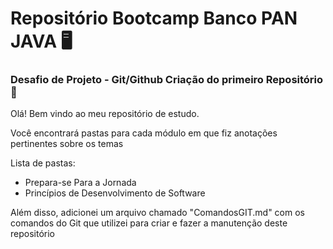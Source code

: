 # Repositório Bootcamp Banco PAN JAVA :desktop_computer:
### Desafio de Projeto - Git/Github Criação do primeiro Repositório :open_file_folder:

Olá! Bem vindo ao meu repositório de estudo.

Você encontrará pastas para cada módulo em que fiz anotações pertinentes sobre os temas

Lista de pastas:

- Prepara-se Para a Jornada
- Princípios de Desenvolvimento de Software

Além disso, adicionei um arquivo chamado "ComandosGIT.md" com os comandos do Git que utilizei para criar e fazer a manutenção deste repositório





